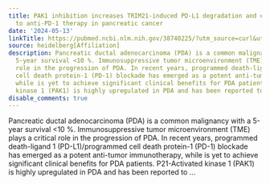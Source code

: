 ```yaml
---
title: PAK1 inhibition increases TRIM21-induced PD-L1 degradation and enhances responses
  to anti-PD-1 therapy in pancreatic cancer
date: '2024-05-13'
linkTitle: https://pubmed.ncbi.nlm.nih.gov/38740225/?utm_source=curl&utm_medium=rss&utm_campaign=pubmed-2&utm_content=1FakS-2QOkCT8HsMOQP1bCRQ4YzyumYOmxmF0moLsQ3dFB1E9V&fc=20220326224207&ff=20240514180926&v=2.18.0.post9+e462414
source: heidelberg[Affiliation]
description: Pancreatic ductal adenocarcinoma (PDA) is a common malignancy with a
  5-year survival <10 %. Immunosuppressive tumor microenvironment (TME) plays a critical
  role in the progression of PDA. In recent years, programmed death-ligand 1 (PD-L1)/programmed
  cell death protein-1 (PD-1) blockade has emerged as a potent anti-tumor immunotherapy,
  while is yet to achieve significant clinical benefits for PDA patients. P21-Activated
  kinase 1 (PAK1) is highly upregulated in PDA and has been reported to ...
disable_comments: true
---
```

Pancreatic ductal adenocarcinoma (PDA) is a common malignancy with a 5-year survival <10 %. Immunosuppressive tumor microenvironment (TME) plays a critical role in the progression of PDA. In recent years, programmed death-ligand 1 (PD-L1)/programmed cell death protein-1 (PD-1) blockade has emerged as a potent anti-tumor immunotherapy, while is yet to achieve significant clinical benefits for PDA patients. P21-Activated kinase 1 (PAK1) is highly upregulated in PDA and has been reported to ...